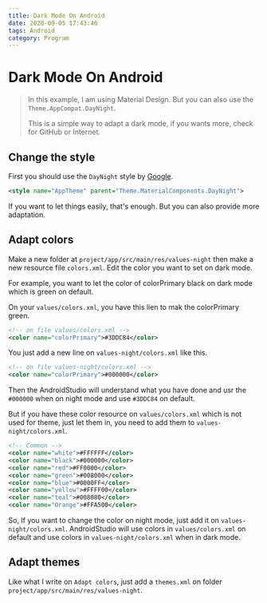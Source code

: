 ```yaml
---
title: Dark Mode On Android
date: 2020-09-05 17:43:46
tags: Android
category: Program
---
```

# Dark Mode On Android

> In this example, I am using Material Design. But you can also use the `Theme.AppCompat.DayNight`.
> 
> This is a simple way to adapt a dark mode, if you wants more, check for GitHub or Internet.

## Change the style

First you should use the `DayNight` style by [Google](https://developer.android.com/guide/topics/ui/look-and-feel/darktheme).

```xml
<style name="AppTheme" parent="Theme.MaterialComponents.DayNight">
```

If you want to let things easily, that's enough. But you can also provide more adaptation.

## Adapt colors

Make a new folder at `project/app/src/main/res/values-night` then make a new resource file `colors.xml`. Edit the color you want to set on dark mode.

For example, you want to let the color of colorPrimary black on dark mode which is green on default.

On your `values/colors.xml`, you have this lien to mak the colorPrimary green.

```xml
<!-- on file values/colors.xml -->
<color name="colorPrimary">#3DDC84</color>
```

You just add a new line on `values-night/colors.xml` like this.

```xml
<!-- on file values-night/colors.xml -->
<color name="colorPrimary">#000000</color>
```

Then the AndroidStudio will understand what you have done and usr the `#000000` when on night mode and use `#3DDC84` on default.

But if you have these color resource on `values/colors.xml` which is not used for theme, just let them in, you need to add them to `values-night/colors.xml`.

```xml
<!-- Common -->
<color name="white">#FFFFFF</color>
<color name="black">#000000</color>
<color name="red">#FF0000</color>
<color name="green">#008000</color>
<color name="blue">#0000FF</color>
<color name="yellow">#FFFF00</color>
<color name="teal">#008080</color>
<color name="Orange">#FFA500</color>
```

So, If you want to change the color on night mode, just add it on `values-night/colors.xml`. AndroidStudio will use colors in `values/colors.xml` on default and use colors in `values-night/colors.xml` when in dark mode.


## Adapt themes

Like what I write on `Adapt colors`, just add a `themes.xml` on folder `project/app/src/main/res/values-night`.

<!-- ## Adapt Pictures

Most simplest way: **You can just use the transparent picture**. -->
